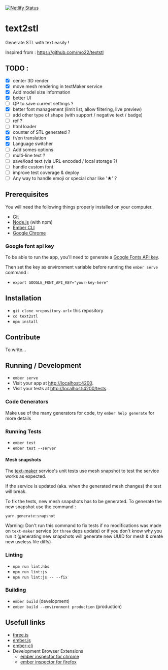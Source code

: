 [![Netlify Status](https://api.netlify.com/api/v1/badges/84ec36dc-4fef-4f8f-b482-b0b1d550baba/deploy-status)](https://app.netlify.com/sites/text2stl/deploys)


# text2stl

Generate STL with text easily !

Inspired from : https://github.com/mo22/textstl

## TODO : 

- [x] center 3D render
- [x] move mesh rendering in textMaker service
- [x] Add model size information
- [x] better UI
- [ ] QP to save current settings ?
- [x] better font management (limit list, allow filtering, live preview)
- [ ] add other type of shape (with support / negative text / badge)
- [ ] ref ?
- [ ] html loader
- [x] counter of STL generated ?
- [x] fr/en translation
- [x] Language switcher
- [ ] Add somes options
- [ ] multi-line text ?
- [ ] save/load text (via URL encoded / local storage ?)
- [ ] handle custom font
- [ ] improve test coverage & deploy
- [ ] Any way to handle emoji or special char like '★' ?

## Prerequisites

You will need the following things properly installed on your computer.

* [Git](https://git-scm.com/)
* [Node.js](https://nodejs.org/) (with npm)
* [Ember CLI](https://ember-cli.com/)
* [Google Chrome](https://google.com/chrome/)

### Google font api key

To be able to run the app, you'll need to generate a [Google Fonts API key](https://developers.google.com/fonts/docs/developer_api#APIKey).

Then set the key as environment variable before running the `ember serve` command :
* `export GOOGLE_FONT_API_KEY="your-key-here"`


## Installation

* `git clone <repository-url>` this repository
* `cd text2stl`
* `npm install`

## Contribute

To write...

## Running / Development

* `ember serve`
* Visit your app at [http://localhost:4200](http://localhost:4200).
* Visit your tests at [http://localhost:4200/tests](http://localhost:4200/tests).

### Code Generators

Make use of the many generators for code, try `ember help generate` for more details

### Running Tests

* `ember test`
* `ember test --server`

#### Mesh snapshots

The [text-maker](https://github.com/romgere/text2stl/blob/master/app/services/text-maker.ts) service's unit tests use mesh snapshot to test the service works as expected.

If the service is updated (aka. when the generated mesh changes) the test will break.

To fix the tests, new mesh snapshots has to be generated. To generate the new snapshot use the command : 

`yarn generate:snapshot`

Warning: Don't run this command to fix tests if no modifications was made on `text-maker` service (or `three` deps update) or if you don't know why you run it (generating new snapshots will generate new UUID for mesh & create new useless file diffs)

### Linting

* `npm run lint:hbs`
* `npm run lint:js`
* `npm run lint:js -- --fix`

### Building

* `ember build` (development)
* `ember build --environment production` (production)


## Usefull links

* [three.js](https://threejs.org/)
* [ember.js](https://emberjs.com/)
* [ember-cli](https://ember-cli.com/)
* Development Browser Extensions
  * [ember inspector for chrome](https://chrome.google.com/webstore/detail/ember-inspector/bmdblncegkenkacieihfhpjfppoconhi)
  * [ember inspector for firefox](https://addons.mozilla.org/en-US/firefox/addon/ember-inspector/)
